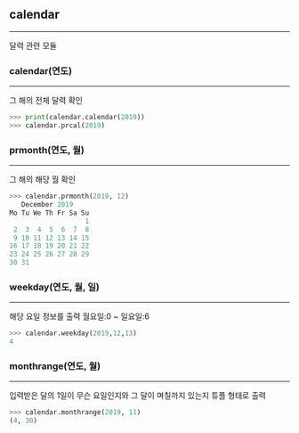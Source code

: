 ## calendar
---
달력 관련 모듈

### calendar(연도)
---
그 해의 전체 달력 확인
```python
>>> print(calendar.calendar(2019))
>>> calendar.prcal(2019)
```

### prmonth(연도, 월)
---
그 해의 해당 월 확인
```python
>>> calendar.prmonth(2019, 12)
   December 2019
Mo Tu We Th Fr Sa Su
                   1
 2  3  4  5  6  7  8
 9 10 11 12 13 14 15
16 17 18 19 20 21 22
23 24 25 26 27 28 29
30 31
```

### weekday(연도, 월, 일)
---
해당 요일 정보를 출력
월요일:0 ~ 일요일:6
```python
>>> calendar.weekday(2019,12,13)
4
```

### monthrange(연도, 월)
---
입력받은 달의 1일이 무슨 요일인지와 그 달이 며칠까지 있는지 튜플 형태로 출력
```python
>>> calendar.monthrange(2019, 11)
(4, 30)
```